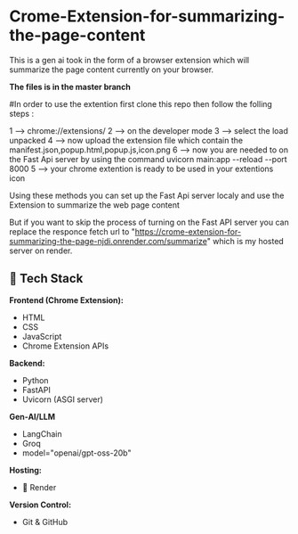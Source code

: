 # Crome-Extension-for-summarizing-the-page-content
This is a gen ai took in the form of a browser extension which will summarize the page content currently on your browser. 

**The files is in the master branch**

#In order to use the extention first clone this repo then follow the folling steps : 

1 -->  chrome://extensions/
2 --> on the developer mode
3 --> select the load unpacked 
4 --> now upload the extension file which contain the  manifest.json,popup.html,popup.js,icon.png 
6 --> now you are needed to on the Fast Api server by using the command uvicorn main:app --reload --port 8000
5 --> your chrome extention is ready to be used in your extentions icon

Using these methods you can set up the Fast Api server localy and use the Extension to summarize the web page content 

But if you want to skip the process of turning on the Fast API server you can replace the responce fetch url to "https://crome-extension-for-summarizing-the-page-njdi.onrender.com/summarize" which is my hosted server on render.

## 🔧 Tech Stack

**Frontend (Chrome Extension):**
- HTML
- CSS
- JavaScript
- Chrome Extension APIs

**Backend:**
- Python
- FastAPI
- Uvicorn (ASGI server)

 **Gen-AI/LLM**
- LangChain
- Groq
- model="openai/gpt-oss-20b"

**Hosting:**
- 🚀 Render

**Version Control:**
- Git & GitHub
